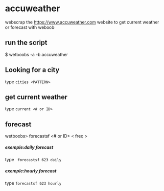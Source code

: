 # accuweather
webscrap the https://www.accuweather.com  website to get current weather or forecast  with weboob
## run the script
$ wetboobs -a -b accuweather
## Looking for a city
 type ```cities <PATTERN>```
## get current weather
 type ```current <# or ID>```
## forecast
 wetboobs> forecastsf <# or ID>  < freq >
 ##### exemple:daily forecast
  type ``` forecastsf 623 daily```
 ##### exemple:hourly forecast
  type ```forecastsf 623 hourly```
  
